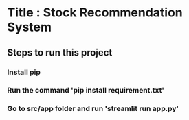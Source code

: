 # Title : Stock Recommendation System

## Steps to run this project

### Install pip
### Run the command 'pip install requirement.txt'
### Go to src/app folder and run 'streamlit run app.py'


